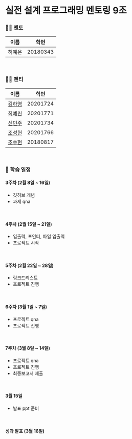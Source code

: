# 실전 설계 프로그래밍 멘토링 9조

### 👩‍🏫 멘토
|이름|학번|
|---|---|
|허예은|20180343|

</br>

### 🧑‍🎓 멘티
|이름|학번|  
|---|---|
|[김하영](https://github.com/HayoungKim20/mentoring_assignments)|20201724| 
|[최예린](https://github.com/yeilin-dpfls/mentoring-assignments)|20201771| 
|[신민주](https://github.com/remotionis/mentoring_assignments)|20201734|
|[조성현](https://github.com/seonghyeoncho/mentoring_assignments)|20201766|
|[조수현](https://github.com/parcon99/mentoring_assignments)|20180817||

</br>

### 📅 학습 일정
#### 3주차 (2월 8일 ~ 16일)
- 깃허브 개념
- 과제 qna

</br>

#### 4주차  (2월 15일 ~ 21일)
- 입출력, 포인터, 파일 입출력
- 프로젝트 시작

</br>

#### 5주차 (2월 22일 ~ 28일)
- 링크드리스트
- 프로젝트 진행

</br>

#### 6주차  (3월 1일 ~ 7일)
- 프로젝트 qna
- 프로젝트 진행

</br>

#### 7주차 (3월 8일 ~ 14일)
- 프로젝트 qna
- 프로젝트 진행
- 최종보고서 제출

</br>

#### 3월 15일 
- 발표 ppt 준비

</br>

#### 성과 발표 (3월 16일)

</br>

